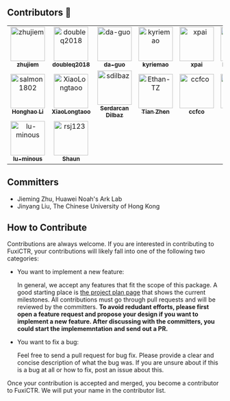 ## Contributors 🤗

<!-- readme: zhujiem,doubleQ2018,Da-Guo,kyriemao,contributors -start -->
<table>
	<tbody>
		<tr>
            <td align="center">
                <a href="https://github.com/zhujiem">
                    <img src="https://avatars.githubusercontent.com/u/7032227?v=4" width="80;" alt="zhujiem"/>
                    <br />
                    <sub><b>zhujiem</b></sub>
                </a>
            </td>
            <td align="center">
                <a href="https://github.com/doubleq2018">
                    <img src="https://avatars.githubusercontent.com/u/19202101?v=4" width="80;" alt="doubleq2018"/>
                    <br />
                    <sub><b>doubleq2018</b></sub>
                </a>
            </td>
            <td align="center">
                <a href="https://github.com/da-guo">
                    <img src="https://avatars.githubusercontent.com/u/58663690?v=4" width="80;" alt="da-guo"/>
                    <br />
                    <sub><b>da-guo</b></sub>
                </a>
            </td>
            <td align="center">
                <a href="https://github.com/kyriemao">
                    <img src="https://avatars.githubusercontent.com/u/57164831?v=4" width="80;" alt="kyriemao"/>
                    <br />
                    <sub><b>kyriemao</b></sub>
                </a>
            </td>
            <td align="center">
                <a href="https://github.com/xpai">
                    <img src="https://avatars.githubusercontent.com/u/73411968?v=4" width="80;" alt="xpai"/>
                    <br />
                    <sub><b>xpai</b></sub>
                </a>
            </td>
            <td align="center">
                <a href="https://github.com/LiangcaiSu">
                    <img src="https://avatars.githubusercontent.com/u/34390574?v=4" width="80;" alt="LiangcaiSu"/>
                    <br />
                    <sub><b>LiangcaiSu</b></sub>
                </a>
            </td>
		</tr>
		<tr>
            <td align="center">
                <a href="https://github.com/salmon1802">
                    <img src="https://avatars.githubusercontent.com/u/73091798?v=4" width="80;" alt="salmon1802"/>
                    <br />
                    <sub><b>Honghao Li</b></sub>
                </a>
            </td>
            <td align="center">
                <a href="https://github.com/XiaoLongtaoo">
                    <img src="https://avatars.githubusercontent.com/u/90383205?v=4" width="80;" alt="XiaoLongtaoo"/>
                    <br />
                    <sub><b>XiaoLongtaoo</b></sub>
                </a>
            </td>
            <td align="center">
                <a href="https://github.com/sdilbaz">
                    <img src="https://avatars.githubusercontent.com/u/24456288?v=4" width="80;" alt="sdilbaz"/>
                    <br />
                    <sub><b>Serdarcan Dilbaz</b></sub>
                </a>
            </td>
            <td align="center">
                <a href="https://github.com/Ethan-TZ">
                    <img src="https://avatars.githubusercontent.com/u/69251138?v=4" width="80;" alt="Ethan-TZ"/>
                    <br />
                    <sub><b>Tian Zhen</b></sub>
                </a>
            </td>
            <td align="center">
                <a href="https://github.com/ccfco">
                    <img src="https://avatars.githubusercontent.com/u/54824048?v=4" width="80;" alt="ccfco"/>
                    <br />
                    <sub><b>ccfco</b></sub>
                </a>
            </td>
            <td align="center">
                <a href="https://github.com/lsjsj92">
                    <img src="https://avatars.githubusercontent.com/u/24634054?v=4" width="80;" alt="lsjsj92"/>
                    <br />
                    <sub><b>leesoojin</b></sub>
                </a>
            </td>
		</tr>
		<tr>
            <td align="center">
                <a href="https://github.com/lu-minous">
                    <img src="https://avatars.githubusercontent.com/u/48793299?v=4" width="80;" alt="lu-minous"/>
                    <br />
                    <sub><b>lu-minous</b></sub>
                </a>
            </td>
            <td align="center">
                <a href="https://github.com/rsj123">
                    <img src="https://avatars.githubusercontent.com/u/16500070?v=4" width="80;" alt="rsj123"/>
                    <br />
                    <sub><b>Shaun</b></sub>
                </a>
            </td>
		</tr>
	<tbody>
</table>
<!-- readme: zhujiem,doubleQ2018,Da-Guo,kyriemao,contributors -end -->

## Committers

+ Jieming Zhu, Huawei Noah's Ark Lab
+ Jinyang Liu, The Chinese University of Hong Kong

## How to Contribute

Contributions are always welcome. If you are interested in contributing to FuxiCTR, your contributions will likely fall into one of the following two categories:

+ You want to implement a new feature:
  
  In general, we accept any features that fit the scope of this package. A good starting place is [the project plan page](https://github.com/xue-pai/FuxiCTR/projects) that shows the current milestones. All contributions must go through pull requests and will be reviewed by the committers. **To avoid redudant efforts, please first open a feature request and propose your design if you want to implement a new feature. After discussing with the committers, you could start the implememntation and send out a PR.**

+ You want to fix a bug:
  
  Feel free to send a pull request for bug fix. Please provide a clear and concise description of what the bug was. If you are unsure about if this is a bug at all or how to fix, post an issue about this.

Once your contribution is accepted and merged, you become a contributor to FuxiCTR. We will put your name in the contributor list.

